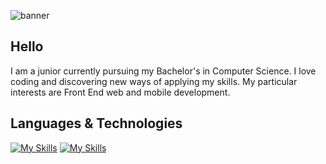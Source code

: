 
![banner](https://user-images.githubusercontent.com/90886567/189556284-14268fca-3606-4877-aaa9-91407e243d71.png)

## Hello
I am a junior currently pursuing my Bachelor's in Computer Science. I love coding and discovering new ways of applying my skills.
My particular interests are Front End web and mobile development. 

## Languages & Technologies
[![My Skills](https://skillicons.dev/icons?i=html,css,js,python,java,kotlin,xml)](https://skillicons.dev)
[![My Skills](https://skillicons.dev/icons?i=nodejs,jquery,react,qt,mongodb,firebase,ae)](https://skillicons.dev)
